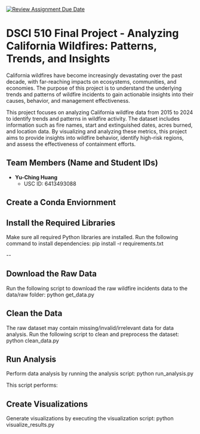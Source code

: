 [![Review Assignment Due Date](https://classroom.github.com/assets/deadline-readme-button-22041afd0340ce965d47ae6ef1cefeee28c7c493a6346c4f15d667ab976d596c.svg)](https://classroom.github.com/a/q4BQ8R99)
# DSCI 510 Final Project - Analyzing California Wildfires: Patterns, Trends, and Insights
California wildfires have become increasingly devastating over the past decade, with far-reaching impacts on ecosystems, communities, and economies. The purpose of this project is to understand the underlying trends and patterns of wildfire incidents to gain actionable insights into their causes, behavior, and management effectiveness.

This project focuses on analyzing California wildfire data from 2015 to 2024 to identify trends and patterns in wildfire activity. The dataset includes information such as fire names, start and extinguished dates, acres burned, and location data. By visualizing and analyzing these metrics, this project aims to provide insights into wildfire behavior, identify high-risk regions, and assess the effectiveness of containment efforts.

## Team Members (Name and Student IDs)
- **Yu-Ching Huang**  
  - USC ID: 6413493088

## Create a Conda Enviornment


## Install the Required Libraries
Make sure all required Python libraries are installed. Run the following command to install dependencies:
pip install -r requirements.txt

--

## Download the Raw Data
Run the following script to download the raw wildfire incidents data to the data/raw folder:
python get_data.py

## Clean the Data
The raw dataset may contain missing/invalid/irrelevant data for data analysis. Run the following script to clean and preprocess the dataset:
python clean_data.py

## Run Analysis
Perform data analysis by running the analysis script:
python run_analysis.py

This script performs:


## Create Visualizations
Generate visualizations by executing the visualization script:
python visualize_results.py
